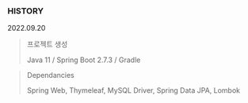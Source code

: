 ### HISTORY

2022.09.20
> 프로젝트 생성
>
> Java 11 /
> Spring Boot 2.7.3 /
> Gradle

> Dependancies
> 
> Spring Web, Thymeleaf, MySQL Driver, Spring Data JPA, Lombok